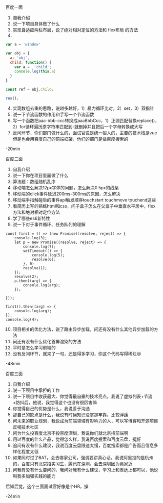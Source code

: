 百度一面

1. 自我介绍
2. 说一下项目具体做了什么
3. 实现自适应两栏布局，说了绝对相对定位的方法和 flex布局 的方法
4. 

```javascript
var a = 'window'

var obj = {
  a: 'obj',
  child: function() {
    var a =  'child';
    console.log(this.a)
  }
}

const ref = obj.child;

res();

```

4. 实现数组去重的思路，说越多越好，1）暴力循环比对，2）set，3）双指针
5. 说一下节流函数的作用和手写一个节流函数
6. 写一个函数把aaa-bbb-ccc转换成aaaBbbCcc，1）正则匹配替换replace()，2）for循环遍历原字符串匹配到-就删掉并且把后一个字母转换成大写
7. 反问环节，你们部门做什么的，面试官说是统一招人的，主要的技术栈是vue但是也会用百度自己的前端框架，他们的部门是做百度搜索的

-20min

百度二面

1. 自我介绍
2. 说一下你在项目里面做了什么
3. 算法题：数组随机乱序
4. 移动端怎么解决12px字体的问题，怎么解决0.5px的线条
5. 移动端的click事件延迟200ms-300ms的原因，怎么解决
6. 移动端手指触碰后的事件api触发顺序touchstart touchmove touchend这些
7. 看简历上写的熟练html和css，问子盒子怎么在父盒子中垂直水平居中，flex方法和绝对相对定位方法
8. 学了哪些es6新特性
9. 说一下对于事件循环、任务队列的理解

```
const first = () => (new Promise((resolve, reject) => {
    console.log(3);
    let p = new Promise((resolve, reject) => {
        console.log(7);
        setTimeout(() => {
            console.log(5);
            resolve(6);
        }, 0)
        resolve(1);
    });
    resolve(2);
    p.then((arg) => {
        console.log(arg);
    });
 
}));
 
first().then((arg) => {
    console.log(arg);
});
console.log(4);
```

10. 项目相关的优化方法，说了路由异步加载，问还有没有什么其他异步加载的方法
11. 问还有没有什么优化首屏渲染的方法
12. 平时是怎么学习前端的
13. 没有反问环节，就来了一句，还是得多学习，你这个代码写得稀烂😢

-48min

百度三面

1. 自我介绍
2. 说一下项目中承担的工作
3. 说一下项目中收获最大、你觉得最自豪的技术亮点，我说了虚拟列表+节流+防抖后，他说，我觉得这个也没有很厉害嘛
4. 你觉得自己的优势是什么，我说善于沟通
5. 那自己的缺点是什么，我说有时候知识没掌握牢靠，比较浮躁
6. 问未来的职业规划，我说成为前端领域有影响力的人，可以写博客和开源项目反哺技术社区
7. 问为什么投百度北京不投百度深圳，我说你们就北京招前端啊
8. 用过百度的什么产品，觉得怎么样，我说百度搜索和百度云盘，挺好
9. 追问有没有什么建议，我说百度云盘限速太慢，百度搜索都是广告而且信息多样化程度太低
10. 如果同时过了BAT，会去哪家公司，强调要讲真心话。我说阿里投的是杭州的，百度只有北京招实习生，腾讯在深圳，会去深圳因为离家近
11. 问我有没有什么要问的，我问对我有什么建议，学习上和表达上都可以，他说叫我多加强实践的能力

后知后觉，这个三面面试官好像是个HR，操

-24min